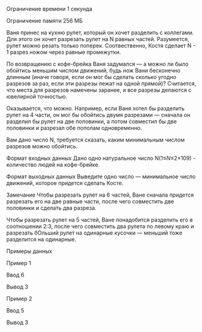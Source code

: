 Ограничение времени
1 секунда

Ограничение памяти
256 МБ

Ваня принес на кухню рулет, который он хочет разделить с коллегами. Для этого он хочет разрезать рулет на N равных частей. 
Разумеется, рулет можно резать только поперек. Соотвественно, Костя сделает N - 1 разрез ножом через равные промежутки.

По возвращению с кофе-брейка Ваня задумался — а можно ли было обойтись меньшим числом движений, 
будь нож Вани бесконечно длинным (иначе говоря, если он мог бы сделать сколько угодно разрезов за раз, 
если эти разрезы лежат на одной прямой)? Считается, что места для разрезов намечены заранее, и все разрезы делаются с ювелирной точностью.

Оказывается, что можно. Например, если Ваня хотел бы разделить рулет на 4 части, 
он мог бы обойтись двумя разрезами — сначала он разделил бы рулет на две половинки, 
а потом совместил бы две половинки и разрезал обе пополам одновременно.

Вам дано число N, требуется сказать, каким минимальным числом разрезов можно обойтись.

Формат входных данных
Дано одно натуральное число N(1≤_N_≤2×109) - количество людей на кофе-брейке.

Формат выходных данных
Выведите одно число — минимальное число движений, которое придется сделать Косте.

Замечание
Чтобы разрезать рулет на 6 частей, Ване сначала придется разрезать его на две равные части, после чего совместить две половинки и сделать два разреза.

Чтобы разрезать рулет на 5 частей, Ване понадобится разделить его в соотношении 2:3, после чего совместить два рулета по левому краю и разрезать бОльший рулет на одинарные кусочки — меньший тоже разделится на одинарные.

Примеры данных

Пример 1

Ввод
6

Вывод
3

Пример 2

Ввод
5

Вывод
3
